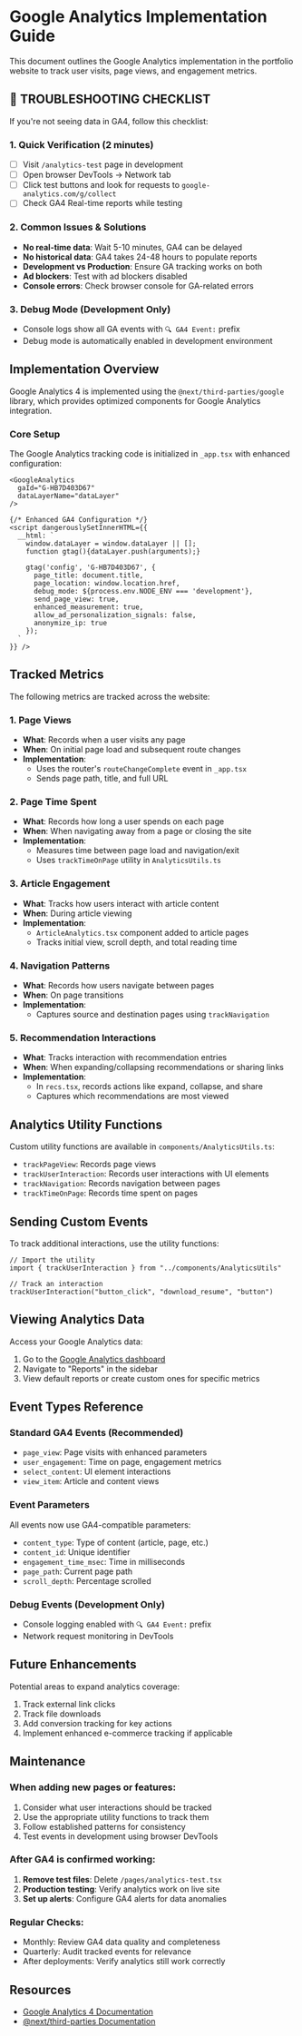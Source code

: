 # Google Analytics Implementation Guide

This document outlines the Google Analytics implementation in the portfolio website to track user visits, page views, and engagement metrics.

## 🚨 TROUBLESHOOTING CHECKLIST

If you're not seeing data in GA4, follow this checklist:

### 1. Quick Verification (2 minutes)
- [ ] Visit `/analytics-test` page in development
- [ ] Open browser DevTools → Network tab
- [ ] Click test buttons and look for requests to `google-analytics.com/g/collect`
- [ ] Check GA4 Real-time reports while testing

### 2. Common Issues & Solutions
- **No real-time data**: Wait 5-10 minutes, GA4 can be delayed
- **No historical data**: GA4 takes 24-48 hours to populate reports
- **Development vs Production**: Ensure GA tracking works on both
- **Ad blockers**: Test with ad blockers disabled
- **Console errors**: Check browser console for GA-related errors

### 3. Debug Mode (Development Only)
- Console logs show all GA events with `🔍 GA4 Event:` prefix
- Debug mode is automatically enabled in development environment

## Implementation Overview

Google Analytics 4 is implemented using the `@next/third-parties/google` library, which provides optimized components for Google Analytics integration.

### Core Setup

The Google Analytics tracking code is initialized in `_app.tsx` with enhanced configuration:

```tsx
<GoogleAnalytics 
  gaId="G-HB7D403D67" 
  dataLayerName="dataLayer"
/>

{/* Enhanced GA4 Configuration */}
<script dangerouslySetInnerHTML={{
  __html: `
    window.dataLayer = window.dataLayer || [];
    function gtag(){dataLayer.push(arguments);}
    
    gtag('config', 'G-HB7D403D67', {
      page_title: document.title,
      page_location: window.location.href,
      debug_mode: ${process.env.NODE_ENV === 'development'},
      send_page_view: true,
      enhanced_measurement: true,
      allow_ad_personalization_signals: false,
      anonymize_ip: true
    });
  `
}} />
```

## Tracked Metrics

The following metrics are tracked across the website:

### 1. Page Views

- **What**: Records when a user visits any page
- **When**: On initial page load and subsequent route changes
- **Implementation**:
  - Uses the router's `routeChangeComplete` event in `_app.tsx`
  - Sends page path, title, and full URL

### 2. Page Time Spent

- **What**: Records how long a user spends on each page
- **When**: When navigating away from a page or closing the site
- **Implementation**:
  - Measures time between page load and navigation/exit
  - Uses `trackTimeOnPage` utility in `AnalyticsUtils.ts`

### 3. Article Engagement

- **What**: Tracks how users interact with article content
- **When**: During article viewing
- **Implementation**:
  - `ArticleAnalytics.tsx` component added to article pages
  - Tracks initial view, scroll depth, and total reading time

### 4. Navigation Patterns

- **What**: Records how users navigate between pages
- **When**: On page transitions
- **Implementation**:
  - Captures source and destination pages using `trackNavigation`

### 5. Recommendation Interactions

- **What**: Tracks interaction with recommendation entries
- **When**: When expanding/collapsing recommendations or sharing links
- **Implementation**:
  - In `recs.tsx`, records actions like expand, collapse, and share
  - Captures which recommendations are most viewed

## Analytics Utility Functions

Custom utility functions are available in `components/AnalyticsUtils.ts`:

- `trackPageView`: Records page views
- `trackUserInteraction`: Records user interactions with UI elements
- `trackNavigation`: Records navigation between pages
- `trackTimeOnPage`: Records time spent on pages

## Sending Custom Events

To track additional interactions, use the utility functions:

```tsx
// Import the utility
import { trackUserInteraction } from "../components/AnalyticsUtils"

// Track an interaction
trackUserInteraction("button_click", "download_resume", "button")
```

## Viewing Analytics Data

Access your Google Analytics data:

1. Go to the [Google Analytics dashboard](https://analytics.google.com/)
2. Navigate to "Reports" in the sidebar
3. View default reports or create custom ones for specific metrics

## Event Types Reference

### Standard GA4 Events (Recommended)

- `page_view`: Page visits with enhanced parameters
- `user_engagement`: Time on page, engagement metrics
- `select_content`: UI element interactions  
- `view_item`: Article and content views

### Event Parameters

All events now use GA4-compatible parameters:
- `content_type`: Type of content (article, page, etc.)
- `content_id`: Unique identifier
- `engagement_time_msec`: Time in milliseconds
- `page_path`: Current page path
- `scroll_depth`: Percentage scrolled

### Debug Events (Development Only)

- Console logging enabled with `🔍 GA4 Event:` prefix
- Network request monitoring in DevTools

## Future Enhancements

Potential areas to expand analytics coverage:

1. Track external link clicks
2. Track file downloads
3. Add conversion tracking for key actions
4. Implement enhanced e-commerce tracking if applicable

## Maintenance

### When adding new pages or features:

1. Consider what user interactions should be tracked
2. Use the appropriate utility functions to track them
3. Follow established patterns for consistency
4. Test events in development using browser DevTools

### After GA4 is confirmed working:

1. **Remove test files**: Delete `/pages/analytics-test.tsx`
2. **Production testing**: Verify analytics work on live site
3. **Set up alerts**: Configure GA4 alerts for data anomalies

### Regular Checks:

- Monthly: Review GA4 data quality and completeness
- Quarterly: Audit tracked events for relevance
- After deployments: Verify analytics still work correctly

## Resources

- [Google Analytics 4 Documentation](https://developers.google.com/analytics)
- [@next/third-parties Documentation](https://nextjs.org/docs/app/guides/third-party-libraries)